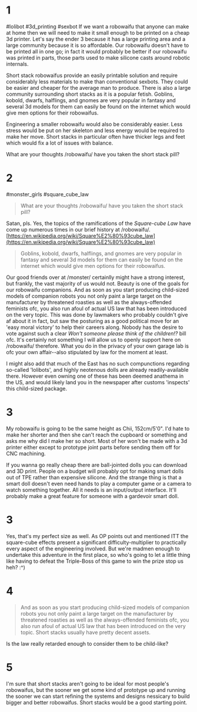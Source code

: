 # 1
#lolibot #3d_printing #sexbot
If we want a robowaifu that anyone can make at home then we will need to make it small enough to be printed on a cheap 3d printer. Let's say the ender 3 because it has a large printing area and a large community because it is so affordable. Our robowaifu doesn't have to be printed all in one go; in fact it would probably be better if our robowaifu was printed in parts, those parts used to make silicone casts around robotic internals. 

Short stack robowaifus provide an easily printable solution and require considerably less materials to make than conventional sexbots. They could be easier and cheaper for the average man to produce. There is also a large community surrounding short stacks as it is a popular fetish. Goblins, kobold, dwarfs, halflings, and gnomes are very popular in fantasy and several 3d models for them can easily be found on the internet which would give men options for their robowaifus. 

Engineering a smaller robowaifu would also be considerably easier. Less stress would be put on her skeleton and less energy would be required to make her move. Short stacks in particular often have thicker legs and feet which would fix a lot of issues with balance. 

What are your thoughts /robowaifu/ have you taken the short stack pill?

# 2
#monster_girls #square_cube_law
>What are your thoughts /robowaifu/ have you taken the short stack pill? 

Satan, pls. Yes, the topics of the ramifications of the _Square-cube Law_ have come up numerous times in our brief history at /robowaifu/. [https://en.wikipedia.org/wiki/Square%E2%80%93cube_law](https://en.wikipedia.org/wiki/Square%E2%80%93cube_law) 

>Goblins, kobold, dwarfs, halflings, and gnomes are very popular in fantasy and several 3d models for them can easily be found on the internet which would give men options for their robowaifus. 

Our good friends over at /monster/ certainlly might have a strong interest, but frankly, the vast majority of us would not. Beauty is one of the goals for our robowaifu companions. And as soon as you start producing child-sized models of companion robots you not only paint a large target on the manufacturer by threatened roasties as well as the always-offended feminists ofc, you also run afoul of actual US law that has been introduced on the very topic. This was done by lawmakers who probably couldn't give af about it in fact, but saw the posturing as a good political move for an 'easy moral victory' to help their careers along. Nobody has the desire to vote against such a clear _Won't someone please think of the children!?_ bill ofc. It's certainly not something I will allow us to openly support here on /robowaifu/ therefore. What you do in the privacy of your own garage lab is ofc your own affair--also stipulated by law for the moment at least.

I might also add that much of the East has no such compunctions regarding so-called 'lolibots', and highly neotenous dolls are already readily-available there. However even owning one of these has been deemed anathema in the US, and would likely land you in the newspaper after customs 'inspects' this child-sized package.

# 3
My robowaifu is going to be the same height as Chii, 152cm/5'0". I'd hate to make her shorter and then she can't reach the cupboard or something and asks me why did I make her so short. Most of her won't be made with a 3d printer either except to prototype joint parts before sending them off for CNC machining. 

If you wanna go really cheap there are ball-jointed dolls you can download and 3D print. People on a budget will probably opt for making smart dolls out of TPE rather than expensive silicone. And the strange thing is that a smart doll doesn't even need hands to play a computer game or a camera to watch something together. All it needs is an input/output interface. It'll probably make a great feature for someone with a gardevoir smart doll.

# 3
Yes, that's my perfect size as well. As OP points out and mentioned ITT the square-cube effects present a significant difficulty-multiplier to practically every aspect of the engineering involved. But we're madmen enough to undertake this adventure in the first place, so who's going to let a little thing like having to defeat the Triple-Boss of this game to win the prize stop us heh? :^)

# 4
>And as soon as you start producing child-sized models of companion robots you not only paint a large target on the manufacturer by threatened roasties as well as the always-offended feminists ofc, you also run afoul of actual US law that has been introduced on the very topic. Short stacks usually have pretty decent assets. 

Is the law really retarded enough to consider them to be child-like?

# 5
I'm sure that short stacks aren't going to be ideal for most people's robowaifus, but the sooner we get some kind of prototype up and running the sooner we can start refining the systems and designs nessicary to build bigger and better robowaifus. Short stacks would be a good starting point.